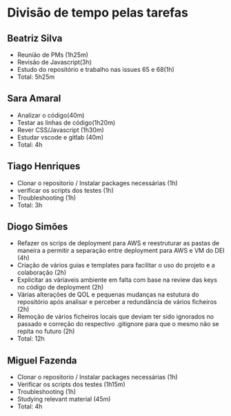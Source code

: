 # Divisão de tempo pelas tarefas
## Beatriz Silva
* Reunião de PMs (1h25m)
* Revisão de Javascript(3h)
* Estudo do repositório e trabalho nas issues 65 e 68(1h)
* Total: 5h25m
## Sara Amaral
* Analizar o código(40m)
* Testar as linhas de código(1h20m)
* Rever CSS/Javascript (1h30m)
* Estudar vscode e gitlab (40m)
* Total: 4h
## Tiago Henriques
* Clonar o repositorio / Instalar packages necessárias (1h)
* verificar os scripts dos testes (1h)
* Troubleshooting (1h)
* Total: 3h
## Diogo Simões
* Refazer os scrips de deployment para AWS e reestruturar as pastas de maneira a permitir a separação entre deployment para AWS e VM do DEI (4h)
* Criação de vários guias e templates para facilitar o uso do projeto e a colaboração (2h)
* Explicitar as váriaveis ambiente em falta com base na review das keys no código de deployment (2h)
* Várias alterações de QOL e pequenas mudanças na estutura do repositório após analisar e perceber a redundância de vários ficheiros (2h)
* Remoção de vários ficheiros locais que deviam ter sido ignorados no passado e correção do respectivo .gitignore para que o mesmo não se repita no futuro (2h)
* Total: 12h
## Miguel Fazenda
* Clonar o repositorio / Instalar packages necessárias (1h)
* Verificar os scripts dos testes (1h15m)
* Troubleshooting (1h)
* Studying relevant material (45m)
* Total: 4h

